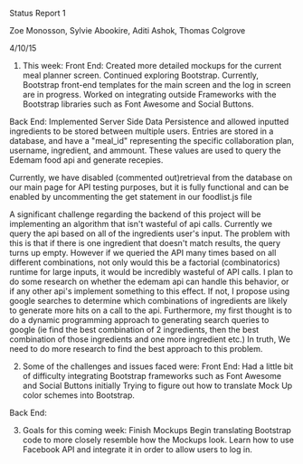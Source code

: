 Status Report 1

Zoe Monosson, Sylvie Abookire, Aditi Ashok, Thomas Colgrove

4/10/15

1) This week:
Front End:
Created more detailed mockups for the current meal planner screen.
Continued exploring Bootstrap.
	Currently, Bootstrap front-end templates for the main screen and the log in screen are in progress.
Worked on integrating outside Frameworks with the Bootstrap libraries such as Font Awesome and Social Buttons.

Back End:
Implemented Server Side Data Persistence and allowed inputted ingredients to be stored between multiple users. Entries are stored in a database, and have a "meal_id" representing the specific collaboration plan, username, ingredient, and ammount. These values are used to query the Edemam food api and generate recepies.

Currently, we have disabled (commented out)retrieval from the database on our main page for API testing purposes, but it is fully functional and can be enabled by uncommenting the get statement in our foodlist.js file

A significant challenge regarding the backend of this project will be implementing an algorithm that isn't wasteful of api calls. Currently we query the api based on all of the ingredients user's input. The problem with this is that if there is one ingredient that doesn't match results, the query turns up empty. However if we queried the API many times based on all different combinations, not only would this be a factorial (combinatorics) runtime for large inputs, it would be incredibly wasteful of API calls. I plan to do some research on whether the edemam api can handle this behavior, or if any other api's implement something to this effect. 
If not, I propose using google searches to determine which combinations of ingredients are likely to generate more hits on a call to the api. Furthermore, my first thought is to do a dynamic programming approach to generating search queries to google (ie find the best combination of 2 ingredients, then the best combination of those ingredients and one more ingredient etc.) In truth, We need to do more research to find the best approach to this problem.


2) Some of the challenges and issues faced were:
Front End:
Had a little bit of difficulty integrating Bootstrap frameworks such as Font Awesome and Social Buttons initially
Trying to figure out how to translate Mock Up color schemes into Bootstrap.

Back End:


3) Goals for this coming week:
Finish Mockups
Begin translating Bootstrap code to more closely resemble how the Mockups look.
Learn how to use Facebook API and integrate it in order to allow users to log in.


